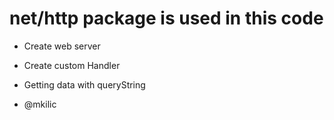 # net/http package is used in this code

- Create web server

- Create custom Handler

- Getting data with queryString


- @mkilic
